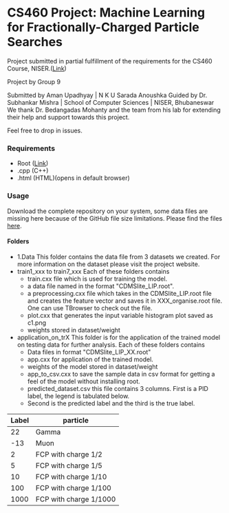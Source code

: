 # CS460 Project: Machine Learning for Fractionally-Charged Particle Searches

Project submitted in partial fulfillment of the requirements for the CS460 Course, NISER.([Link](http://www.niser.ac.in/~smishra/teach/cs460/project20/group9/))

Project by Group 9

Submitted by Aman Upadhyay | N K U Sarada Anoushka
Guided by Dr. Subhankar Mishra | School of Computer Sciences | NISER, Bhubaneswar
We thank Dr. Bedangadas Mohanty and the team from his lab for extending their help and support towards this project.

Feel free to drop in issues.

### Requirements
- Root ([Link](https://root.cern.ch/))
- .cpp (C++)
- .html (HTML)(opens in default browser)


### Usage
Download the complete repository on your system, some data files are missing here because of the GitHub file size limitations. Please find the files [here](https://drive.google.com/drive/folders/1Ct1OufrJWz0Fs2-kToG3khRpST4_-32S?usp=sharing).

#### Folders
- 1.Data
    This folder contains the data file from 3 datasets we created. For more information on the dataset please visit the project website.
- train1_xxx to train7_xxx
    Each of these folders contains 
  - train.cxx file which is used for training the model. 
  - a data file named in the format "CDMSlite_LIP.root".
  - a preprocessing.cxx file which takes in the CDMSlite_LIP.root file and creates the feature vector and saves it in XXX_organise.root file. One can use TBrowser to check out the file.
  - plot.cxx that generates the input variable histogram plot saved as c1.png
  - weights stored in dataset/weight
- application_on_trX 
  This folder is for the application of the trained model on testing data for further analysis. Each of these folders contains 
  - Data files in format "CDMSlite_LIP_XX.root"
  - app.cxx for application of the trained model.
  - weights of the model stored in dataset/weight
  - app_to_csv.cxx to save the sample data in csv format for getting a feel of the model without installing root.
  - predicted_dataset.csv this file contains 3 columns. First is a PID label, the legend is tabulated below.
  - Second is the predicted label and the third is the true label.
  
Label | particle
--- | --- 
22 | Gamma
-13 | Muon
2| FCP with charge 1/2 
5 | FCP with charge 1/5
10 | FCP with charge 1/10
100 | FCP with charge 1/100
1000 | FCP with charge 1/1000

  
